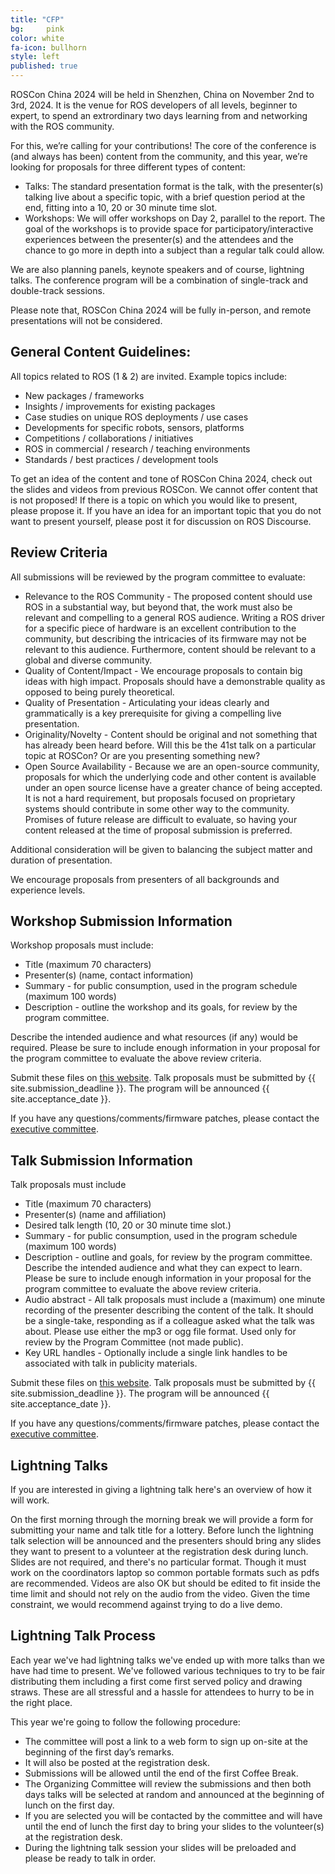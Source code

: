 ```yaml
---
title: "CFP"
bg: 	pink
color: white
fa-icon: bullhorn
style: left
published: true
---
```


<!-- # ROSCon 2024 Call for Proposals -->

ROSCon China 2024 will be held in Shenzhen, China on November 2nd to 3rd, 2024. It is the venue for ROS developers of all levels, beginner to expert, to spend an extrordinary two days learning from and networking with the ROS community.

For this, we’re calling for your contributions! The core of the conference is (and always has been) content from the community, and this year, we’re looking for proposals for three different types of content:

- Talks: The standard presentation format is the talk, with the presenter(s) talking live about a specific topic, with a brief question period at the end, fitting into a 10, 20 or 30 minute time slot.
- Workshops: We will offer workshops on Day 2, parallel to the report. The goal of the workshops is to provide space for participatory/interactive experiences between the presenter(s) and the attendees and the chance to go more in depth into a subject than a regular talk could allow.

We are also planning panels, keynote speakers and of course, lightning talks. The conference program will be a combination of single-track and double-track sessions.

Please note that, ROSCon China 2024 will be fully in-person, and remote presentations will not be considered.

## General Content Guidelines:

All topics related to ROS (1 & 2) are invited. Example topics include:

* New packages / frameworks
* Insights / improvements for existing packages
* Case studies on unique ROS deployments / use cases
* Developments for specific robots, sensors, platforms
* Competitions / collaborations / initiatives
* ROS in commercial / research / teaching environments
* Standards / best practices / development tools

To get an idea of the content and tone of ROSCon China 2024, check out the slides and videos from previous ROSCon. We cannot offer content that is not proposed! If there is a topic on which you would like to present, please propose it. If you have an idea for an important topic that you do not want to present yourself, please post it for discussion on ROS Discourse.

## Review Criteria

All submissions will be reviewed by the program committee to evaluate:

* Relevance to the ROS Community - The proposed content should use ROS in a substantial way, but beyond that, the work must also be relevant and compelling to a general ROS audience. Writing a ROS driver for a specific piece of hardware is an excellent contribution to the community, but describing the intricacies of its firmware may not be relevant to this audience. Furthermore, content should be relevant to a global and diverse community.
* Quality of Content/Impact - We encourage proposals to contain big ideas with high impact. Proposals should have a demonstrable quality as opposed to being purely theoretical.
* Quality of Presentation - Articulating your ideas clearly and grammatically is a key prerequisite for giving a compelling live presentation.
* Originality/Novelty - Content should be original and not something that has already been heard before. Will this be the 41st talk on a particular topic at ROSCon? Or are you presenting something new?
* Open Source Availability - Because we are an open-source community, proposals for which the underlying code and other content is available under an open source license have a greater chance of being accepted. It is not a hard requirement, but proposals focused on proprietary systems should contribute in some other way to the community. Promises of future release are difficult to evaluate, so having your content released at the time of proposal submission is preferred.

Additional consideration will be given to balancing the subject matter and duration of presentation.

We encourage proposals from presenters of all backgrounds and experience levels.

## Workshop Submission Information
Workshop proposals must include:

* Title (maximum 70 characters)
* Presenter(s) (name, contact information)
* Summary - for public consumption, used in the program schedule (maximum 100 words)
* Description - outline the workshop and its goals, for review by the program committee. 

Describe the intended audience and what resources (if any) would be required. Please be sure to include enough information in your proposal for the program committee to evaluate the above review criteria.

Submit these files on [this website](https://j7h4nezmu0.feishu.cn/share/base/form/shrcn1kcmgDIThzVG6ODcgekwAf).
Talk proposals must be submitted by {{ site.submission_deadline }}.
The program will be announced {{ site.acceptance_date }}.

If you have any questions/comments/firmware patches, please contact the <a href="huchunxu@guyuehome.com">executive committee</a>.

## Talk Submission Information

Talk proposals must include

* Title (maximum 70 characters)
* Presenter(s) (name and affiliation)
* Desired talk length (10, 20 or 30 minute time slot.)
* Summary - for public consumption, used in the program schedule (maximum 100 words)
* Description - outline and goals, for review by the program committee. Describe the intended audience and what they can expect to learn. Please be sure to include enough information in your proposal for the program committee to evaluate the above review criteria.
* Audio abstract - All talk proposals must include a (maximum) one minute recording of the presenter describing the content of the talk. It should be a single-take, responding as if a colleague asked what the talk was about. Please use either the mp3 or ogg file format. Used only for review by the Program Committee (not made public).
* Key URL handles - Optionally include a single link handles to be associated with talk in publicity materials.

Submit these files on [this website](https://j7h4nezmu0.feishu.cn/share/base/form/shrcnpB5anai4MGht2dr1QJrXOd).
Talk proposals must be submitted by {{ site.submission_deadline }}.
The program will be announced {{ site.acceptance_date }}.

If you have any questions/comments/firmware patches, please contact the <a href="huchunxu@guyuehome.com">executive committee</a>.


## Lightning Talks

If you are interested in giving a lightning talk here's an overview of how it will work.

On the first morning through the morning break we will provide a form for submitting your name and talk title for a lottery.
Before lunch the lightning talk selection will be announced and the presenters should bring any slides they want to present to a volunteer at the registration desk during lunch.
Slides are not required, and there's no particular format.
Though it must work on the coordinators laptop so common portable formats such as pdfs are recommended.
Videos are also OK but should be edited to fit inside the time limit and should not rely on the audio from the video.
Given the time constraint, we would recommend against trying to do a live demo.

## Lightning Talk Process

Each year we've had lightning talks we've ended up with more talks than we have had time to present.
We've followed various techniques to try to be fair distributing them including a first come first served policy and drawing straws.
These are all stressful and a hassle for attendees to hurry to be in the right place.

This year we're going to follow the following procedure:
 * The committee will post a link to a web form to sign up on-site at the beginning of the first day’s remarks.
 * It will also be posted at the registration desk.
 * Submissions will be allowed until the end of the first Coffee Break.
 * The Organizing Committee will review the submissions and then both days talks will be selected at random and announced at the beginning of lunch on the first day.
 * If you are selected you will be contacted by the committee and will have until the end of lunch the first day to bring your slides to the volunteer(s) at the registration desk.
  * During the lightning talk session your slides will be preloaded and please be ready to talk in order.
